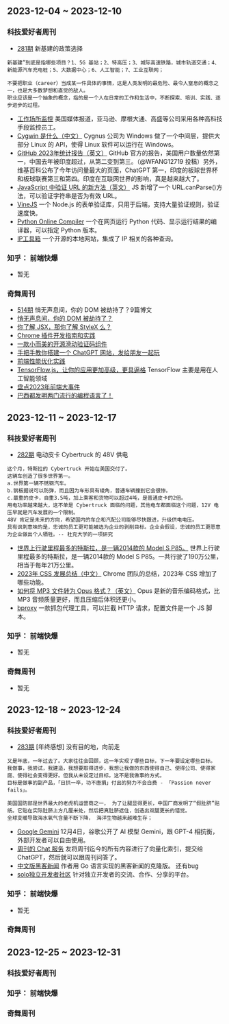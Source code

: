 ## 2023-12-04 ~ 2023-12-10
### 科技爱好者周刊
* [281期](https://github.com/ruanyf/weekly/blob/master/docs/issue-281.md) 新基建的政策选择
```
新基建”到底是指哪些项目？1、5G 基站；2、特高压；3、城际高速铁路，城市轨道交通；4、新能源汽车充电桩；5、大数据中心；6、人工智能；7、工业互联网；

不要把职业（career）当成某一件具体的事情，这是人类发明的最危险、最令人窒息的概念之一，也是大多数梦想和直觉的敌人。
职业应该是一个抽象的概念，指的是一个人在日常的工作和生活中，不断探索、培训、实践、逐步进步的过程。
```
* [工作场所监控](https://www.businessinsider.com/how-companies-spy-on-employees-bossware-jpmorgan-amazon-monitor-rto-2023-10) 美国媒体报道，亚马逊、摩根大通、高盛等公司采用各种高科技手段监控员工。
* [Cygwin 是什么（中文）](https://silaoa.github.io/2019/2019-02-14-Cygwin%E7%B3%BB%E5%88%97%EF%BC%88%E4%B8%80%EF%BC%89%EF%BC%9ACygwin%E6%98%AF%E4%BB%80%E4%B9%88.html) Cygnus 公司为 Windows 做了一个中间层，提供大部分 Linux 的 API，使得 Linux 软件可以运行在 Windows。
* [GitHub 2023年统计报告（英文）](https://github.blog/2023-11-08-the-state-of-open-source-and-ai/) GitHub 官方的报告，美国用户数量依然第一，中国去年被印度超过，从第二变到第三。（@WFANG12719 投稿）另外，维基百科公布了今年访问量最大的页面，ChatGPT 第一，印度的板球世界杯和板球联赛第三和第四。印度在互联网世界的影响，真是越来越大了。
* [JavaScript 中验证 URL 的新方法（英文）](https://www.stefanjudis.com/blog/validate-urls-in-javascript/) JS 新增了一个 URL.canParse()方法，可以验证字符串是否为有效 URL。
* [VineJS](https://github.com/vinejs/vine) 一个 Node.js 的表单验证库，只用于后端，支持大量验证规则，验证速度快。
* [Python Online Compiler](https://pythononlinecompiler.com/) 一个在网页运行 Python 代码、显示运行结果的编译器，可以指定 Python 版本。
* [IP工具箱](https://github.com/jason5ng32/MyIP/blob/main/README_CN.md) 一个开源的本地网站，集成了 IP 相关的各种查询。

### 知乎： 前端快爆
* 暂无
### 奇舞周刊
* [514期](https://mp.weixin.qq.com/s?__biz=Mzg4MTYwMzY1Mw==&mid=2247509821&idx=1&sn=d2018bf85b7e77a4f005787e8c235c81&chksm=cf618217f8160b014891a0e4d938e1bb1f001d2fd07dc687e59b3e9a16971de718dacca672bc&scene=178&cur_album_id=1899297601078771727#rd) 悄无声息间，你的 DOM 被劫持了？9篇博文
* [悄无声息间，你的 DOM 被劫持了？](https://mp.weixin.qq.com/s?__biz=Mzk0MDMwMzQyOA==&mid=2247499554&idx=1&sn=1aa02143214e4ecb3d003818d6b836f2&scene=21#wechat_redirect)
* [你了解 JSX，那你了解 StyleX 么？](https://mp.weixin.qq.com/s?__biz=MzkzMjIxNTcyMA==&mid=2247493455&idx=1&sn=22a1f10cbc59f470d70813ecf3b5bd60&scene=21#wechat_redirect)
* [Chrome 插件开发指南和实践](https://mp.weixin.qq.com/s?__biz=Mzg2ODQ1OTExOA==&mid=2247505008&idx=1&sn=0d430f5855974a7801b51155e5c18dcb&scene=21#wechat_redirect)
* [一款小而美的开源滑动验证码组件](https://mp.weixin.qq.com/s?__biz=MzU2Mzk1NzkwOA==&mid=2247497764&idx=1&sn=19bffa247b680a47ef5fc4bb51d0e311&scene=21#wechat_redirect)
* [手把手教你搭建一个 ChatGPT 网站，发给朋友一起玩](https://mp.weixin.qq.com/s?__biz=MzU2NTg3MjMwMg==&mid=2247484738&idx=1&sn=1603083b196baad617f1896b0a0b38d2&scene=21#wechat_redirect)
* [前端性能优化实践](https://mp.weixin.qq.com/s?__biz=MzUyMDAxMjQ3Ng==&mid=2247503939&idx=1&sn=7f9e97e04530082a5dfba60b59a81248&scene=21#wechat_redirect)
* [TensorFlow.js，让你的应用更加高级，更具逼格](https://mp.weixin.qq.com/s?__biz=MzU2NjU3Nzg2Mg==&mid=2247507422&idx=1&sn=687f6ec239d5a70e01c947e16b7b1bd0&scene=21#wechat_redirect) TensorFlow 主要是用在人工智能领域
* [盘点2023年前端大事件](https://mp.weixin.qq.com/s?__biz=MzU2MTIyNDUwMA==&mid=2247525342&idx=1&sn=c97ab520c5394f56d88fa32cd80d8bd9&scene=21#wechat_redirect)
* [ 巴西都发明两门流行的编程语言了！](https://mp.weixin.qq.com/s?__biz=MzAxOTc0NzExNg==&mid=2665542563&idx=1&sn=a1824076c64406956f44a104c190a3b9&scene=21#wechat_redirect)

## 2023-12-11 ~ 2023-12-17
### 科技爱好者周刊
* [282期](https://github.com/ruanyf/weekly/blob/master/docs/issue-282.md) 电动皮卡 Cybertruck 的 48V 供电
```
这个月，特斯拉的 Cybertruck 开始在美国交付了。
这辆车创造了很多世界第一。
a.世界第一辆不锈钢汽车。
b.钢板据说可以防弹，而且因为车形具有棱角，普通车辆撞到它会很惨。
c.最重的皮卡，自重3.5吨，加上乘客和货物可以超过4吨，是普通皮卡的2倍。
用电功率越来越大，这不单是 Cybertruck 面临的问题，其他电车都面临这个问题，12V 电压早就是汽车发展的一个限制。
48V 肯定是未来的方向，希望国内的车企和汽配公司能够尽快跟进，升级供电电压。
具有讽刺意味的是，忠诚的员工更可能被选为企业的剥削目标。企业会假设，忠诚的员工更愿意为企业做出个人牺牲。-- 杜克大学的一项研究
```
* [世界上行驶里程最多的特斯拉，是一辆2014款的 Model S P85。](https://insideevs.com/news/699413/highest-mileage-tesla-model-s-3-batteries-14-motors/) 世界上行驶里程最多的特斯拉，是一辆2014款的 Model S P85。一共行驶了190万公里，相当于每年21万公里。
* [2023年 CSS 发展总结（中文）](https://developer.chrome.com/blog/css-wrapped-2023?hl=zh-cn) Chrome 团队的总结，2023年 CSS 增加了哪些功能。
* [如何将 MP3 文件转为 Opus 格式？（英文）](https://www.worthe-it.co.za/blog/2023-08-20-building-a-digital-music-collection-in-2023.html) Opus 是新的音乐编码格式，比 MP3 音频质量更好，而且压缩后体积还更小。
* [bproxy](https://github.com/zobor/bproxy) 一款抓包代理工具，可以拦截 HTTP 请求，配置文件是一个 JS 脚本。

### 知乎： 前端快爆
* 暂无
### 奇舞周刊
* 暂无


## 2023-12-18 ~ 2023-12-24
### 科技爱好者周刊
* [283期](https://github.com/ruanyf/weekly/blob/master/docs/issue-283.md) [年终感想] 没有目的地，向前走
```
又是年底，一年过去了。大家往往会回顾，这一年实现了哪些目标，下一年要设定哪些目标。
我做事，我尝试，我建造，我想要取得进步，我想让我做的东西使得自己、使得公司、使得家庭、使得社会变得更好。但我从未设定过目标。这不是我做事的方式。
目标是做事的副产品，「日拱一卒，功不唐捐」付出的努力不会白费 - 「Passion never fails」。

美国国防部是世界最大的老虎机运营商之一， 为了让腿显得更长，中国厂商发明了“假肚脐”贴纸。它贴在实际肚脐上方几厘米处，然后把真肚脐遮住，创造出双腿更长的错觉。
全球变暖导致海水氧气含量不断下降， 海洋生物越来越难生存；
```
* [Google Gemini](https://deepmind.google/technologies/gemini/) 12月4日，谷歌公开了 AI 模型 Gemini，跟 GPT-4 相抗衡，外部开发者可以自由使用。
* [周刊的 Chat 服务](https://www.ahavs.com/chat-ruanyifeng) 友将周刊迄今的所有内容进行了向量化索引，提交给 ChatGPT，然后就可以跟周刊问答了。
* [中文版黑客新闻](https://dizkaz.com/) 作者用 Go 语言实现的黑客新闻的克隆版。 还有bug
* [solo独立开发者社区](https://solo.xin/) 针对独立开发者的交流、合作、分享的平台。

### 知乎： 前端快爆
* 暂无
### 奇舞周刊


## 2023-12-25 ~ 2023-12-31
### 科技爱好者周刊

### 知乎： 前端快爆

### 奇舞周刊